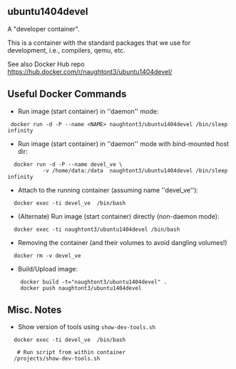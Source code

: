 ubuntu1404devel
---------------

A "developer container".

This is a container with the standard packages that we use for development,
i.e., compilers, qemu, etc.

See also Docker Hub repo
https://hub.docker.com/r/naughtont3/ubuntu1404devel/


Useful Docker Commands
----------------------
- Run image (start container) in ''daemon'' mode:
```
 docker run -d -P --name <NAME> naughtont3/ubuntu1404devel /bin/sleep infinity
```

- Run image (start container) in ''daemon'' mode with bind-mounted host dir:
```
  docker run -d -P --name devel_ve \
           -v /home/data:/data  naughtont3/ubuntu1404devel /bin/sleep infinity
```

- Attach to the running container (assuming name ''devel_ve''):
```
  docker exec -ti devel_ve  /bin/bash
```

- (Alternate) Run image (start container) directly (non-daemon mode):
```
  docker exec -ti naughtont3/ubuntu1404devel /bin/bash
```

- Removing the container (and their volumes to avoid dangling volumes!)
```
  docker rm -v devel_ve
```

- Build/Upload image:
```
    docker build -t="naughtont3/ubuntu1404devel" .
    docker push naughtont3/ubuntu1404devel 
```

Misc. Notes
-----------
- Show version of tools using ```show-dev-tools.sh```
```
  docker exec -ti devel_ve  /bin/bash

   # Run script from within container
  /projects/show-dev-tools.sh
```

